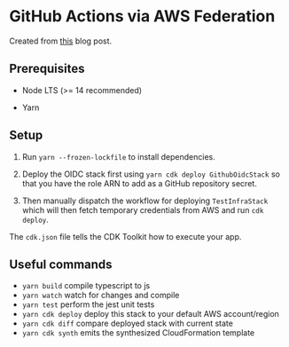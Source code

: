 # GitHub Actions via AWS Federation

Created from [this](https://awsteele.com/blog/2021/09/15/aws-federation-comes-to-github-actions.html) blog post.

## Prerequisites

- Node LTS (>= 14 recommended)

- Yarn

## Setup

1. Run `yarn --frozen-lockfile` to install dependencies.

2. Deploy the OIDC stack first using `yarn cdk deploy GithubOidcStack` so that you have the role ARN to add as a GitHub repository secret.

3. Then manually dispatch the workflow for deploying `TestInfraStack` which will then fetch temporary credentials from AWS and run `cdk deploy`.

The `cdk.json` file tells the CDK Toolkit how to execute your app.

## Useful commands

- `yarn build` compile typescript to js
- `yarn watch` watch for changes and compile
- `yarn test` perform the jest unit tests
- `yarn cdk deploy` deploy this stack to your default AWS account/region
- `yarn cdk diff` compare deployed stack with current state
- `yarn cdk synth` emits the synthesized CloudFormation template

